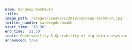 ```yaml
---
name: Sandeep Deshmukh
title:
image_path: /images/speakers/2018/sandeep-deshmukh.jpg
twitter_handle: sandeepdeshmukh
start_time: '10.30'
end_time: '11.30'
topic: Observability & Operability of big data ecosystem
announced: true
---
```

